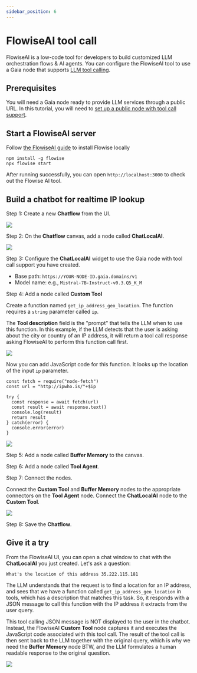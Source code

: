 ```yaml
---
sidebar_position: 6
---
```


# FlowiseAI tool call

FlowiseAI is a low-code tool for developers to build customized LLM orchestration flows & AI agents. 
You can configure the FlowiseAI tool to use a Gaia node that supports [LLM tool calling](https://github.com/LlamaEdge/LlamaEdge/blob/main/llama-api-server/doc/ToolUse.md).

## Prerequisites

You will need a Gaia node ready to provide LLM services through a public URL.
In this tutorial, you will need to [set up a public node with tool call support](https://github.com/GaiaNet-AI/node-configs/blob/main/mistral-0.3-7b-instruct-tool-call/README.md).

## Start a FlowiseAI server

Follow [the FlowiseAI guide](https://docs.flowiseai.com/getting-started) to install Flowise locally

```
npm install -g flowise
npx flowise start
```

After running successfully, you can open `http://localhost:3000` to check out the Flowise AI tool.

## Build a chatbot for realtime IP lookup

Step 1: Create a new **Chatflow** from the UI.

![](flowise-tool-01.png)

Step 2: On the **Chatflow** canvas, add a node called **ChatLocalAI**.

![](flowise-tool-02.png)

Step 3: Configure the **ChatLocalAI** widget to use the Gaia node with tool call support you have created.

* Base path: `https://YOUR-NODE-ID.gaia.domains/v1`
* Model name: e.g., `Mistral-7B-Instruct-v0.3.Q5_K_M`

Step 4: Add a node called **Custom Tool** 

Create a function named `get_ip_address_geo_location`. 
The function requires a `string` parameter called `ip`.

The **Tool description** field is the "prompt" that tells the LLM when to use this function. In this example,
if the LLM detects that the user is asking about the city or country of an IP address, it will
return a tool call response asking FlowiseAI to perform this function call first.

![](flowise-tool-03.png)

Now you can add JavaScript code for this function. It looks up the location of the input `ip` parameter.

```
const fetch = require("node-fetch")
const url = "http://ipwho.is/"+$ip

try {
  const response = await fetch(url)
  const result = await response.text()
  console.log(result)
  return result
} catch(error) {
  console.error(error)
}
```

![](flowise-tool-04.png)

Step 5: Add a node called **Buffer Memory** to the canvas.

Step 6: Add a node called **Tool Agent**.

Step 7: Connect the nodes.

Connect the **Custom Tool** and **Buffer Memory** nodes to the appropriate connectors on the 
**Tool Agent** node. Connect the **ChatLocalAI** node to the **Custom Tool**.

![](flowise-tool-05.png)

Step 8: Save the **Chatflow**.

## Give it a try

From the FlowiseAI UI, you can open a chat window to chat with the **ChatLocalAI** you just created. Let's
ask a question:

```
What's the location of this address 35.222.115.181
```

The LLM understands that the request is to find a location for an IP address, and sees that we have a function
called `get_ip_address_geo_location` in tools, which has a description that matches this task. 
So, it responds with a JSON message to call this function with
the IP address it extracts from the user query.

This tool calling JSON message is NOT displayed to the user in the chatbot. Instead, the FlowiseAI
**Custom Tool** node captures it and executes the JavaScript code associated with this tool call. The result of
the tool call is then sent back to the LLM together with the original query, 
which is why we need the **Buffer Memory** node BTW, 
and the LLM formulates a human readable response to the original question.

![](flowise-tool-06.png)


